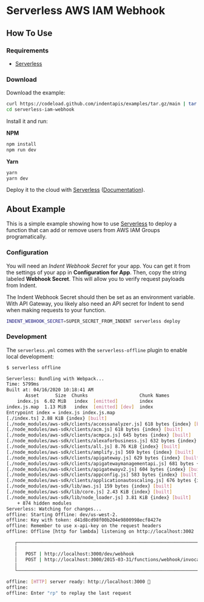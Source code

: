 # Serverless AWS IAM Webhook

## How To Use

### Requirements

- [Serverless](https://serverless.com/framework/docs/getting-started/)

### Download

Download the example:

```bash
curl https://codeload.github.com/indentapis/examples/tar.gz/main | tar -xz --strip=3 examples-main/webhooks/serverless-iam-webhook
cd serverless-iam-webhook
```

Install it and run:

**NPM**

```bash
npm install
npm run dev
```

**Yarn**

```bash
yarn
yarn dev
```

Deploy it to the cloud with [Serverless](https://serverless.com) ([Documentation](https://serverless.com/framework/docs/getting-started/)).

## About Example

This is a simple example showing how to use [Serverless](https://serverless.com) to deploy a function that can add or remove users from AWS IAM Groups programatically.

### Configuration

You will need an _Indent Webhook Secret_ for your app. You can get it from the settings of your app in **Configuration for App**. Then, copy the string labeled **Webhook Secret**. This will allow you to verify request payloads from Indent.

The Indent Webhook Secret should then be set as an environment variable. With API Gateway, you likely also need an API secret for Indent to send when making requests to your function.

```bash
INDENT_WEBHOOK_SECRET=SUPER_SECRET_FROM_INDENT serverless deploy
```

### Development

The `serverless.yml` comes with the `serverless-offline` plugin to enable local development:

```bash
$ serverless offline

Serverless: Bundling with Webpack...
Time: 5799ms
Built at: 04/16/2020 10:18:41 AM
       Asset      Size  Chunks                   Chunk Names
    index.js  6.02 MiB   index  [emitted]        index
index.js.map  1.13 MiB   index  [emitted] [dev]  index
Entrypoint index = index.js index.js.map
[./index.ts] 2.88 KiB {index} [built]
[./node_modules/aws-sdk/clients/accessanalyzer.js] 618 bytes {index} [built]
[./node_modules/aws-sdk/clients/acm.js] 618 bytes {index} [built]
[./node_modules/aws-sdk/clients/acmpca.js] 645 bytes {index} [built]
[./node_modules/aws-sdk/clients/alexaforbusiness.js] 632 bytes {index} [built]
[./node_modules/aws-sdk/clients/all.js] 8.76 KiB {index} [built]
[./node_modules/aws-sdk/clients/amplify.js] 569 bytes {index} [built]
[./node_modules/aws-sdk/clients/apigateway.js] 629 bytes {index} [built]
[./node_modules/aws-sdk/clients/apigatewaymanagementapi.js] 681 bytes {index} [built]
[./node_modules/aws-sdk/clients/apigatewayv2.js] 604 bytes {index} [built]
[./node_modules/aws-sdk/clients/appconfig.js] 583 bytes {index} [built]
[./node_modules/aws-sdk/clients/applicationautoscaling.js] 676 bytes {index} [built]
[./node_modules/aws-sdk/lib/aws.js] 159 bytes {index} [built]
[./node_modules/aws-sdk/lib/core.js] 2.43 KiB {index} [built]
[./node_modules/aws-sdk/lib/node_loader.js] 3.81 KiB {index} [built]
    + 874 hidden modules
Serverless: Watching for changes...
offline: Starting Offline: dev/us-west-2.
offline: Key with token: d41d8cd98f00b204e9800998ecf8427e
offline: Remember to use x-api-key on the request headers
offline: Offline [http for lambda] listening on http://localhost:3002

   ┌───────────────────────────────────────────────────────────────────────────┐
   │                                                                           │
   │   POST | http://localhost:3000/dev/webhook                                │
   │   POST | http://localhost:3000/2015-03-31/functions/webhook/invocations   │
   │                                                                           │
   └───────────────────────────────────────────────────────────────────────────┘

offline: [HTTP] server ready: http://localhost:3000 🚀
offline:
offline: Enter "rp" to replay the last request
```

